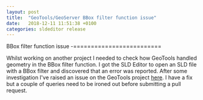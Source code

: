 ```yaml
---
layout: post
title:  "GeoTools/GeoServer BBox filter function issue"
date:   2018-12-11 11:51:38 +0100
categories: sldeditor release
---
```


BBox filter function issue
-=========================

Whilst working on another project I needed to check how GeoTools handled geometry in the BBox filter function.  I got the SLD Editor to open an SLD file with a BBox filter and discovered that an error was reported.  After some investigation I've raised an issue on the GeoTools project [here][geotools-ticket].  I have a fix but a couple of queries need to be ironed out before submitting a pull request.

[geotools-ticket]: https://osgeo-org.atlassian.net/browse/GEOT-6201

